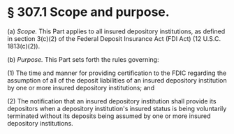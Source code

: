 # § 307.1   Scope and purpose.

(a) *Scope.* This Part applies to all insured depository institutions, as defined in section 3(c)(2) of the Federal Deposit Insurance Act (FDI Act) (12 U.S.C. 1813(c)(2)).


(b) *Purpose.* This Part sets forth the rules governing:


(1) The time and manner for providing certification to the FDIC regarding the assumption of all of the deposit liabilities of an insured depository institution by one or more insured depository institutions; and


(2) The notification that an insured depository institution shall provide its depositors when a depository institution's insured status is being voluntarily terminated without its deposits being assumed by one or more insured depository institutions. 





